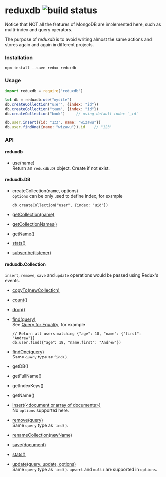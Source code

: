 # reduxdb ![build status](https://travis-ci.org/wizawu/reduxdb.svg)

Notice that NOT all the features of MongoDB are implemented here, such as multi-index and query operators.

The purpose of _reduxdb_ is to avoid writing almost the same actions and stores again and again in different projects.

### Installation

```shell
npm install --save redux reduxdb
```

### Usage

```javascript
import reduxdb = require("reduxdb")

let db = reduxdb.use("mysite")
db.createCollection("user", {index: "id"})
db.createCollection("team", {index: "id"})
db.createCollection("book")     // using default index `_id`

db.user.insert({id: "123", name: "wizawu"})
db.user.findOne({name: "wizawu"}).id    // "123"
```

### API

#### reduxdb

+ use(name)  
  Return an `reduxdb.DB` object. Create if not exist.

#### reduxdb.DB

+ createCollection(name, options)  
  `options` can be only used to define index, for example
  
  ```
  db.createCollection("user", {index: "uid"})
  ```
+ [getCollection(name)](https://docs.mongodb.org/manual/reference/method/db.getCollection/)
+ [getCollectionNames()](https://docs.mongodb.org/manual/reference/method/db.getCollectionNames/)
+ [getName()](https://docs.mongodb.org/manual/reference/method/db.getName/)
+ [stats()](https://docs.mongodb.org/manual/reference/method/db.stats/)
+ [subscribe(listener)](http://redux.js.org/docs/api/Store.html#subscribe)

#### reduxdb.Collection

`insert`, `remove`, `save` and `update` operations would be passed using Redux's events. 

+ [copyTo(newCollection)](https://docs.mongodb.org/manual/reference/method/db.collection.copyTo/)

+ [count()](https://docs.mongodb.org/manual/reference/method/db.collection.count/)

+ [drop()](https://docs.mongodb.org/manual/reference/method/db.collection.drop/)

+ [find(query)](https://docs.mongodb.org/manual/reference/method/db.collection.find/)  
  See [Query for Equality](https://docs.mongodb.org/manual/reference/method/db.collection.find/), for example
  
  ```
  // Return all users matching {"age": 18, "name": {"first": "Andrew"}}
  db.user.find({"age": 18, "name.first": "Andrew"})
  ```

+ [findOne(query)](https://docs.mongodb.org/manual/reference/method/db.collection.findOne/)  
  Same `query` type as `find()`.

+ getDB()

+ getFullName()

+ getIndexKeys()

+ getName()

+ [insert(&lt;document or array of documents>)](https://docs.mongodb.org/manual/reference/method/db.collection.insert/)  
  No `options` supported here.

+ [remove(query)](https://docs.mongodb.org/manual/reference/method/db.collection.remove/)  
  Same `query` type as `find()`.

+ [renameCollection(newName)](https://docs.mongodb.org/manual/reference/method/db.collection.renameCollection/)

+ [save(document)](https://docs.mongodb.org/manual/reference/method/db.collection.save/)

+ [stats()](https://docs.mongodb.org/manual/reference/method/db.collection.stats/)

+ [update(query, update, options)](https://docs.mongodb.org/manual/reference/method/db.collection.update/)  
  Same `query` type as `find()`. `upsert` and `multi` are supported in `options`.
